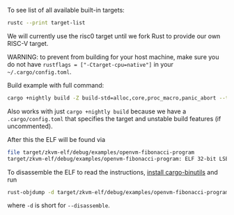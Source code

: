To see list of all available built-in targets:

```bash
rustc --print target-list
```

We will currently use the risc0 target until we fork Rust to provide our own RISC-V target.

WARNING: to prevent from building for your host machine, make sure you do not have `rustflags = ["-Ctarget-cpu=native"]` in your `~/.cargo/config.toml`.

Build example with full command:

```bash
cargo +nightly build -Z build-std=alloc,core,proc_macro,panic_abort --target zkvm-elf --example fibonacci
```

Also works with just `cargo +nightly build` because we have a `.cargo/config.toml` that specifies the target and unstable build features (if uncommented).

After this the ELF will be found via

```bash
file target/zkvm-elf/debug/examples/openvm-fibonacci-program
target/zkvm-elf/debug/examples/openvm-fibonacci-program: ELF 32-bit LSB executable, UCB RISC-V, soft-float ABI, version 1 (SYSV), statically linked, with debug_info, not stripped
```

To disassemble the ELF to read the instructions, [install cargo-binutils](https://github.com/rust-embedded/cargo-binutils) and run

```bash
rust-objdump -d target/zkvm-elf/debug/examples/openvm-fibonacci-program
```

where `-d` is short for `--disassemble`.
